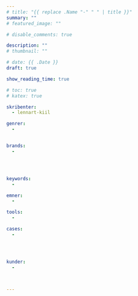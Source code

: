 ```yaml
---
# title: "{{ replace .Name "-" " " | title }}"
summary: ""
# featured_image: ""

# disable_comments: true

description: ""
# thumbnail: ""

# date: {{ .Date }}
draft: true

show_reading_time: true

# toc: true
# katex: true

skribenter:
  - lennart-kiil

genrer:
  -


brands:
  -




keywords:
  -

emner:
  -

tools:
  -

cases:
  -




kunder:
  -



---
```

